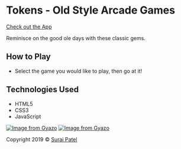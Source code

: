 # Tokens - Old Style Arcade Games

[Check out the App](https://jernical.github.io/Tokens/)

Reminisce on the good ole days with these classic gems.

## How to Play ##
* Select the game you would like to play, then go at it!

## Technologies Used
* HTML5
* CSS3
* JavaScript
       
[![Image from Gyazo](https://i.gyazo.com/670bcb0d926911ab171b9a2d413f8c8f.gif)](https://gyazo.com/670bcb0d926911ab171b9a2d413f8c8f)
[![Image from Gyazo](https://i.gyazo.com/1fc9f0276df4e9625d98b059bbe1822d.gif)](https://gyazo.com/1fc9f0276df4e9625d98b059bbe1822d)

Copyright 2019 © [Suraj Patel](https://jernical.github.io/Suraj-Patel/)
